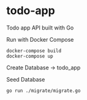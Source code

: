 # todo-app
Todo app API built with Go

Run with Docker Compose

    docker-compose build 
    docker-compose up

Create Database -> todo_app

Seed Database

    go run ./migrate/migrate.go